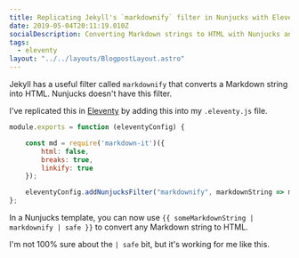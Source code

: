 ```yaml
---
title: Replicating Jekyll's `markdownify` filter in Nunjucks with Eleventy
date: 2019-05-04T20:11:19.010Z
socialDescription: Converting Markdown strings to HTML with Nunjucks and Eleventy
tags:
  - eleventy
layout: "../../layouts/BlogpostLayout.astro"
---
```

Jekyll has a useful filter called `markdownify` that converts a Markdown string into HTML. Nunjucks doesn't have this filter.

I've replicated this in [Eleventy](https://www.11ty.io) by adding this into my `.eleventy.js` file.

```js
module.exports = function (eleventyConfig) {

    const md = require('markdown-it')({
        html: false,
        breaks: true,
        linkify: true
    });

    eleventyConfig.addNunjucksFilter("markdownify", markdownString => md.render(markdownString));
};
```

In a Nunjucks template, you can now use <!-- {% raw %} -->`{{ someMarkdownString | markdownify | safe }}` <!-- {% endraw %} -->to convert any Markdown string to HTML.

I'm not 100% sure about the `| safe` bit, but it's working for me like this.
